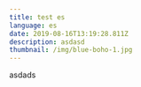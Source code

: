 ```yaml
---
title: test es
language: es
date: 2019-08-16T13:19:28.811Z
description: asdasd
thumbnail: /img/blue-boho-1.jpg
---
```

asdads
